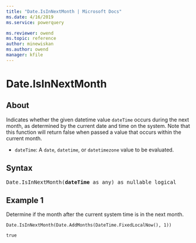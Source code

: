 ```yaml
---
title: "Date.IsInNextMonth | Microsoft Docs"
ms.date: 4/16/2019
ms.service: powerquery

ms.reviewer: owend
ms.topic: reference
author: minewiskan
ms.author: owend
manager: kfile
---
```

# Date.IsInNextMonth
  
## About  

Indicates whether the given datetime value <code>dateTime</code> occurs during the next month, as determined by the current date and time on the system. Note that this function will return false when passed a value that occurs within the current month. <ul> <li><code>dateTime</code>: A <code>date</code>, <code>datetime</code>, or <code>datetimezone</code> value to be evaluated.</li> </ul>

## Syntax

<pre>
Date.IsInNextMonth(<b>dateTime</b> as any) as nullable logical
</pre>

## Example 1

Determine if the month after the current system time is in the next month.

`Date.IsInNextMonth(Date.AddMonths(DateTime.FixedLocalNow(), 1))`

`true`
  
